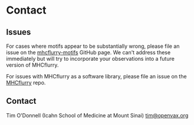 # Contact

## Issues
For cases where motifs appear to be substantially wrong, please file an issue on the
[mhcflurry-motifs](https://github.com/openvax/mhcflurry-motifs) GitHub
page. We can't address these immediately but will try to incorporate your
observations into a future version of MHCflurry.

For issues with MHCflurry as a software library, please file an issue on the
[MHCflurry](https://github.com/openvax/mhcflurry) repo.


## Contact
Tim O'Donnell (Icahn School of Medicine at Mount Sinai) <tim@openvax.org>